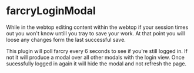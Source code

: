 # farcryLoginModal
While in the webtop editing content within the webtop if your session times out you won't know untill you tray to save your work. At that point you will loose any changes form the last successful save.

This plugin will poll farcry every 6 seconds to see if you're still logged in. If not it will produce a modal over all other modals with the login view. 
Once sucessfully logged in again it will hide the modal and not refresh the page. 